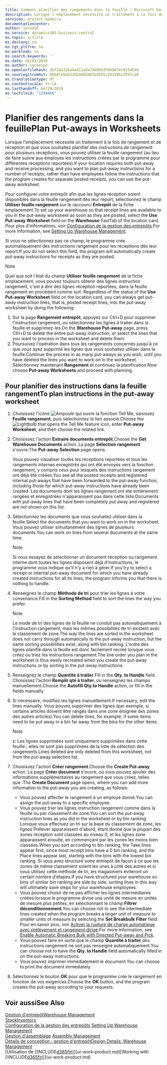 ```yaml
---
title: Comment planifier des rangements dans la feuille | Microsoft Docs
description: Lorsque l'emplacement nécessite un traitement à la fois de rangement et de réception et que vous souhaitez planifier des instructions de rangement pour plusieurs réceptions, vous pouvez utiliser la feuille rangement (au lieu de faire suivre aux employés les instructions créées par le programme pour différentes réceptions reportées).
services: project-madeira
documentationcenter: ''
author: SorenGP
ms.service: dynamics365-business-central
ms.topic: article
ms.devlang: na
ms.tgt_pltfrm: na
ms.workload: na
ms.search.keywords: ''
ms.date: 04/01/2019
ms.author: sgroespe
ms.openlocfilehash: 3bf24a32ba4a411ada744092d594b874c0154588
ms.sourcegitcommit: 60b87e5eb32bb408dd65b9855c29159b1dfbfca8
ms.translationtype: HT
ms.contentlocale: fr-CA
ms.lasthandoff: 04/29/2019
ms.locfileid: "1248466"
---
```

# <a name="plan-put-aways-in-worksheets"></a><span data-ttu-id="2d7a5-103">Planifier des rangements dans la feuille</span><span class="sxs-lookup"><span data-stu-id="2d7a5-103">Plan Put-aways in Worksheets</span></span>
<span data-ttu-id="2d7a5-104">Lorsque l'emplacement nécessite un traitement à la fois de rangement et de réception et que vous souhaitez planifier des instructions de rangement pour plusieurs réceptions, vous pouvez utiliser la feuille rangement (au lieu de faire suivre aux employés les instructions créées par le programme pour différentes réceptions reportées).</span><span class="sxs-lookup"><span data-stu-id="2d7a5-104">If your location requires both put-away and receive processing, and you want to plan put-away instructions for a number of receipts, rather than have employees follow the instructions that the program creates for separate posted receipts, you can use the put-away worksheet.</span></span>  

<span data-ttu-id="2d7a5-105">Pour configurer votre entrepôt afin que les lignes réception soient disponibles dans la feuille rangement dès leur report, sélectionnez le champ **Utiliser feuille rangement** sur le raccourci **Entrepôt** de la fiche emplacement.</span><span class="sxs-lookup"><span data-stu-id="2d7a5-105">To set up your warehouse so that receipt lines are available to you in the put-away worksheet as soon as they are posted, select the **Use Put-away Worksheet** field on the **Warehouse** FastTab of the location card.</span></span> <span data-ttu-id="2d7a5-106">Pour plus d'informations, voir [Configuration de la gestion des entrepôts](warehouse-setup-warehouse.md).</span><span class="sxs-lookup"><span data-stu-id="2d7a5-106">For more information, see [Setting Up Warehouse Management](warehouse-setup-warehouse.md).</span></span>  

<span data-ttu-id="2d7a5-107">Si vous ne sélectionnez pas ce champ, le programme crée automatiquement des instructions rangement pour les réceptions dès leur report.</span><span class="sxs-lookup"><span data-stu-id="2d7a5-107">If you do not select this field, the program will automatically create put-away instructions for receipts as they are posted.</span></span>  

> [!NOTE]  
>  <span data-ttu-id="2d7a5-108">Quel que soit l'état du champ **Utiliser feuille rangement** de la fiche emplacement, vous pouvez toujours obtenir des lignes instruction rangement, c'est à dire des lignes réception reportées, dans la feuille rangement en procédant comme suit :</span><span class="sxs-lookup"><span data-stu-id="2d7a5-108">Regardless of the status of the **Use Put-away Worksheet** field on the location card, you can always get put-away instruction lines, that is, posted receipt lines, into the put-away worksheet by doing the following:</span></span>  
>   
>  1.  <span data-ttu-id="2d7a5-109">Sur la page **Rangement entrepôt**, appuyez sur Ctrl+D pour supprimer l'instruction rangement, ou sélectionnez les lignes à traiter dans la feuille et supprimez-les.</span><span class="sxs-lookup"><span data-stu-id="2d7a5-109">On the **Warehouse Put-away** page, press Ctrl+D to delete the entire put-away instruction, or select the lines that you want to process in the worksheet and delete them.</span></span>  
> 2.  <span data-ttu-id="2d7a5-110">Poursuivez l'opération dans tous les rangements concernés jusqu'à ce que vous ayez supprimé les lignes que vous souhaitez utiliser dans la feuille.</span><span class="sxs-lookup"><span data-stu-id="2d7a5-110">Continue the process in as many put-aways as you wish, until you have deleted the lines you want to work on in the worksheet.</span></span> <span data-ttu-id="2d7a5-111">Sélectionnez maintenant **Rangement** et continuez la planification.</span><span class="sxs-lookup"><span data-stu-id="2d7a5-111">Now choose **Put-away Worksheets** and proceed with planning.</span></span>  

## <a name="to-plan-instructions-in-the-put-away-worksheet"></a><span data-ttu-id="2d7a5-112">Pour planifier des instructions dans la feuille rangement</span><span class="sxs-lookup"><span data-stu-id="2d7a5-112">To plan instructions in the put-away worksheet</span></span>  
1.  <span data-ttu-id="2d7a5-113">Choisissez l'icône ![Ampoule qui ouvre la fonction Tell Me](media/ui-search/search_small.png "Dites-moi ce que vous voulez faire"), saisissez **Feuille rangement**, puis sélectionnez le lien associé.</span><span class="sxs-lookup"><span data-stu-id="2d7a5-113">Choose the ![Lightbulb that opens the Tell Me feature](media/ui-search/search_small.png "Tell me what you want to do") icon, enter **Put-away Worksheet**, and then choose the related link.</span></span>  
2.  <span data-ttu-id="2d7a5-114">Choisissez l'action **Extraire documents entrepôt**.</span><span class="sxs-lookup"><span data-stu-id="2d7a5-114">Choose the **Get Warehouse Documents** action.</span></span> <span data-ttu-id="2d7a5-115">La page **Sélection rangement** s'ouvre.</span><span class="sxs-lookup"><span data-stu-id="2d7a5-115">The **Put-away Selection** page opens.</span></span>  

    <span data-ttu-id="2d7a5-116">Vous pouvez visualiser toutes les réceptions reportées et tous les rangements internes enregistrés qui ont été envoyés vers la fonction rangement, y compris ceux pour lesquels des instructions rangement ont déjà été créées.</span><span class="sxs-lookup"><span data-stu-id="2d7a5-116">You see all the posted receipts and registered internal put-aways that have been forwarded to the put-away function, including those for which put-away instructions have already been created.</span></span> <span data-ttu-id="2d7a5-117">Les documents dont les lignes rangement ont été entièrement rangées et enregistrées n'apparaissent pas dans cette liste.</span><span class="sxs-lookup"><span data-stu-id="2d7a5-117">Documents with put-away lines that have been completely put away and registered are not shown on this list.</span></span>  

3. <span data-ttu-id="2d7a5-118">Sélectionnez les documents que vous souhaitez utiliser dans la feuille.</span><span class="sxs-lookup"><span data-stu-id="2d7a5-118">Select the documents that you want to work on in the worksheet.</span></span> <span data-ttu-id="2d7a5-119">Vous pouvez utiliser simultanément des lignes de plusieurs documents.</span><span class="sxs-lookup"><span data-stu-id="2d7a5-119">You can work on lines from several documents at the same time.</span></span>  

    > [!NOTE]  
    >  <span data-ttu-id="2d7a5-120">Si vous essayez de sélectionner un document réception ou rangement interne dont toutes les lignes disposent déjà d'instructions, le programme vous indique qu'il n'y a rien à gérer.</span><span class="sxs-lookup"><span data-stu-id="2d7a5-120">If you try to select a receipt or internal put-away document for which you have already created instructions for all its lines, the program informs you that there is nothing to handle.</span></span>  

4. <span data-ttu-id="2d7a5-121">Renseignez le champ **Méthode de tri** pour trier les lignes à votre convenance.</span><span class="sxs-lookup"><span data-stu-id="2d7a5-121">Fill in the **Sorting Method** field to sort the lines the way you prefer.</span></span>  

    > [!NOTE]  
    >  <span data-ttu-id="2d7a5-122">Le mode de tri des lignes de la feuille ne conduit pas automatiquement à l'instruction rangement, mais les mêmes possibilités de tri existent avec le classement de zone.</span><span class="sxs-lookup"><span data-stu-id="2d7a5-122">The way the lines are sorted in the worksheet does not carry through automatically to the put-away instruction, but the same sorting possibilities exist, along with bin ranking.</span></span> <span data-ttu-id="2d7a5-123">L'ordre des lignes planifié dans la feuille est donc facilement recréé lorsque vous créez ou triez les instructions rangement.</span><span class="sxs-lookup"><span data-stu-id="2d7a5-123">The line order you plan in the worksheet is thus easily recreated when you create the put-away instructions or by sorting in the put-away instructions.</span></span>  

5.  <span data-ttu-id="2d7a5-124">Renseignez le champ **Quantité à traiter**.</span><span class="sxs-lookup"><span data-stu-id="2d7a5-124">Fill in the **Qty. to Handle** field.</span></span> <span data-ttu-id="2d7a5-125">Choisissez l'action **Remplir qté à traiter**, ou renseignez les champs manuellement.</span><span class="sxs-lookup"><span data-stu-id="2d7a5-125">Choose the **Autofill Qty.to Handle** action, or fill in the fields manually.</span></span>  
6.  <span data-ttu-id="2d7a5-126">Si nécessaire, modifiez les lignes manuellement.</span><span class="sxs-lookup"><span data-stu-id="2d7a5-126">If necessary, edit the lines manually.</span></span> <span data-ttu-id="2d7a5-127">Vous pouvez supprimer des lignes (par exemple, si certains articles doivent être rangés dans une zone éloignée des zones des autres articles).</span><span class="sxs-lookup"><span data-stu-id="2d7a5-127">You can delete lines, for example, if some items need to be put away in a bin far away from the bins for the other items.</span></span>  

    > [!NOTE]  
    >  <span data-ttu-id="2d7a5-128">s: Les lignes supprimées sont uniquement supprimées dans cette feuille ; elles ne sont pas supprimées de la liste de sélection des rangements.</span><span class="sxs-lookup"><span data-stu-id="2d7a5-128">Lines deleted are only deleted from this worksheet, not from the put-away selection list.</span></span>  

7.  <span data-ttu-id="2d7a5-129">Choisissez l'action **Créer rangement**.</span><span class="sxs-lookup"><span data-stu-id="2d7a5-129">Choose the **Create Put-away** action.</span></span> <span data-ttu-id="2d7a5-130">La page **Créer document** s'ouvre, où vous pouvez ajouter des informations supplémentaires au rangement que vous créez, telles que :</span><span class="sxs-lookup"><span data-stu-id="2d7a5-130">The **Create Document** page opens, where you can add more information to the put-away you are creating, as follows:</span></span>  

    -   <span data-ttu-id="2d7a5-131">Vous pouvez affecter le rangement à un employé donné.</span><span class="sxs-lookup"><span data-stu-id="2d7a5-131">You can assign the put-away to a specific employee.</span></span>  
    -   <span data-ttu-id="2d7a5-132">Vous pouvez trier les lignes instruction rangement comme dans la feuille ou par classement de zone.</span><span class="sxs-lookup"><span data-stu-id="2d7a5-132">You can sort the put-away instruction lines as you did in the worksheet or by bin ranking.</span></span> <span data-ttu-id="2d7a5-133">Lorsque vous effectuez un tri sur la base du classement de zone, les lignes Prélever apparaissent d'abord, étant donné que la plupart des zones réception sont classées au niveau 0, et les lignes zone apparaissent ensuite, en commençant par les zones les moins bien classées.</span><span class="sxs-lookup"><span data-stu-id="2d7a5-133">When you sort according to bin ranking, the Take lines appear first, since most receipt bins have a 0 bin ranking, and the Place lines appear last, starting with the bins with the lowest bin ranking.</span></span> <span data-ttu-id="2d7a5-134">Si vous avez structuré votre entrepôt de façon à ce que les zones de même classement soient les unes à côté des autres et si vous utilisez cette méthode de tri, les magasiniers éviteront un certain nombre d'étapes.</span><span class="sxs-lookup"><span data-stu-id="2d7a5-134">If you have structured your warehouse so bins of similar bin ranking are side by side, sorting lines in this way will ultimately save steps for your warehouse employees.</span></span>  
    -   <span data-ttu-id="2d7a5-135">Vous pouvez choisir de ne pas afficher les lignes intermédiaires créées lorsque le programme divise une unité de mesure en unités de mesure plus petites, en sélectionnant le champ **Filtrer déconditionnement**.</span><span class="sxs-lookup"><span data-stu-id="2d7a5-135">You can choose not to see the intermediate lines created when the program breaks a larger unit of measure to smaller units of measure by selecting the **Set Breakbulk Filter** field.</span></span> <span data-ttu-id="2d7a5-136">Pour en savoir plus, voir [Activer la rupture de charge automatique avec prélèvement et rangement dirigé](warehouse-enable-automatic-breaking-bulk-with-directed-put-away-and-pick.md).</span><span class="sxs-lookup"><span data-stu-id="2d7a5-136">For more information, see [Enable Automatic Breaking Bulk with Directed Put-away and Pick](warehouse-enable-automatic-breaking-bulk-with-directed-put-away-and-pick.md).</span></span>  
    -   <span data-ttu-id="2d7a5-137">Vous pouvez faire en sorte que le champ **Quantité à traiter** des instructions rangement ne soit pas renseigné automatiquement.</span><span class="sxs-lookup"><span data-stu-id="2d7a5-137">You can choose not to have the **Qty. to Handle** field automatically filled in on the put-away instructions.</span></span>  
    -   <span data-ttu-id="2d7a5-138">Vous pouvez imprimer immédiatement le document.</span><span class="sxs-lookup"><span data-stu-id="2d7a5-138">You can choose to print the document immediately.</span></span>  

8.  <span data-ttu-id="2d7a5-139">Sélectionnez le bouton **OK** pour que le programme crée le rangement en fonction de vos exigences.</span><span class="sxs-lookup"><span data-stu-id="2d7a5-139">Choose the **OK** button, and the program creates the put-away according to your requests.</span></span>  

## <a name="see-also"></a><span data-ttu-id="2d7a5-140">Voir aussi</span><span class="sxs-lookup"><span data-stu-id="2d7a5-140">See Also</span></span>  
[<span data-ttu-id="2d7a5-141">Gestion d'entrepôt</span><span class="sxs-lookup"><span data-stu-id="2d7a5-141">Warehouse Management</span></span>](warehouse-manage-warehouse.md)  
[<span data-ttu-id="2d7a5-142">Stock</span><span class="sxs-lookup"><span data-stu-id="2d7a5-142">Inventory</span></span>](inventory-manage-inventory.md)  
<span data-ttu-id="2d7a5-143">[Configuration de la gestion des entrepôts](warehouse-setup-warehouse.md)   </span><span class="sxs-lookup"><span data-stu-id="2d7a5-143">[Setting Up Warehouse Management](warehouse-setup-warehouse.md)   </span></span>  
<span data-ttu-id="2d7a5-144">[Gestion d'assemblage](assembly-assemble-items.md)  </span><span class="sxs-lookup"><span data-stu-id="2d7a5-144">[Assembly Management](assembly-assemble-items.md)  </span></span>  
[<span data-ttu-id="2d7a5-145">Détails de conception : gestion d'entrepôt</span><span class="sxs-lookup"><span data-stu-id="2d7a5-145">Design Details: Warehouse Management</span></span>](design-details-warehouse-management.md)  
<span data-ttu-id="2d7a5-146">[Utilisation de [!INCLUDE[d365fin](includes/d365fin_md.md)]](ui-work-product.md)</span><span class="sxs-lookup"><span data-stu-id="2d7a5-146">[Working with [!INCLUDE[d365fin](includes/d365fin_md.md)]](ui-work-product.md)</span></span>

